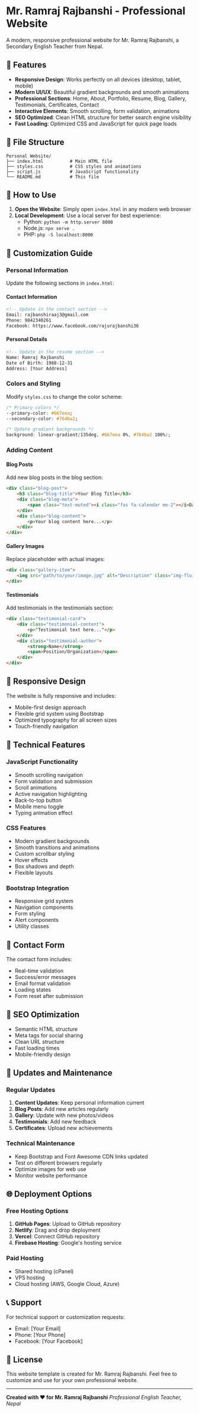 # Mr. Ramraj Rajbanshi - Professional Website

A modern, responsive professional website for Mr. Ramraj Rajbanshi, a Secondary English Teacher from Nepal.

## 🌟 Features

- **Responsive Design**: Works perfectly on all devices (desktop, tablet, mobile)
- **Modern UI/UX**: Beautiful gradient backgrounds and smooth animations
- **Professional Sections**: Home, About, Portfolio, Resume, Blog, Gallery, Testimonials, Certificates, Contact
- **Interactive Elements**: Smooth scrolling, form validation, animations
- **SEO Optimized**: Clean HTML structure for better search engine visibility
- **Fast Loading**: Optimized CSS and JavaScript for quick page loads

## 📁 File Structure

```
Personal Website/
├── index.html          # Main HTML file
├── styles.css          # CSS styles and animations
├── script.js           # JavaScript functionality
└── README.md           # This file
```

## 🚀 How to Use

1. **Open the Website**: Simply open `index.html` in any modern web browser
2. **Local Development**: Use a local server for best experience:
   - Python: `python -m http.server 8000`
   - Node.js: `npx serve .`
   - PHP: `php -S localhost:8000`

## 🎨 Customization Guide

### Personal Information
Update the following sections in `index.html`:

#### Contact Information
```html
<!-- Update in the contact section -->
Email: rajbanshiraaj3@gmail.com
Phone: 9842340261
Facebook: https://www.facebook.com/rajurajbanshi36
```

#### Personal Details
```html
<!-- Update in the resume section -->
Name: Ramraj Rajbanshi
Date of Birth: 1988-12-31
Address: [Your Address]
```

### Colors and Styling
Modify `styles.css` to change the color scheme:

```css
/* Primary colors */
--primary-color: #667eea;
--secondary-color: #764ba2;

/* Update gradient backgrounds */
background: linear-gradient(135deg, #667eea 0%, #764ba2 100%);
```

### Adding Content

#### Blog Posts
Add new blog posts in the blog section:
```html
<div class="blog-post">
    <h3 class="blog-title">Your Blog Title</h3>
    <div class="blog-meta">
        <span class="text-muted"><i class="fas fa-calendar me-2"></i>Date</span>
    </div>
    <div class="blog-content">
        <p>Your blog content here...</p>
    </div>
</div>
```

#### Gallery Images
Replace placeholder with actual images:
```html
<div class="gallery-item">
    <img src="path/to/your/image.jpg" alt="Description" class="img-fluid">
</div>
```

#### Testimonials
Add testimonials in the testimonials section:
```html
<div class="testimonial-card">
    <div class="testimonial-content">
        <p>"Testimonial text here..."</p>
    </div>
    <div class="testimonial-author">
        <strong>Name</strong>
        <span>Position/Organization</span>
    </div>
</div>
```

## 📱 Responsive Design

The website is fully responsive and includes:
- Mobile-first design approach
- Flexible grid system using Bootstrap
- Optimized typography for all screen sizes
- Touch-friendly navigation

## 🔧 Technical Features

### JavaScript Functionality
- Smooth scrolling navigation
- Form validation and submission
- Scroll animations
- Active navigation highlighting
- Back-to-top button
- Mobile menu toggle
- Typing animation effect

### CSS Features
- Modern gradient backgrounds
- Smooth transitions and animations
- Custom scrollbar styling
- Hover effects
- Box shadows and depth
- Flexible layouts

### Bootstrap Integration
- Responsive grid system
- Navigation components
- Form styling
- Alert components
- Utility classes

## 📧 Contact Form

The contact form includes:
- Real-time validation
- Success/error messages
- Email format validation
- Loading states
- Form reset after submission

## 🎯 SEO Optimization

- Semantic HTML structure
- Meta tags for social sharing
- Clean URL structure
- Fast loading times
- Mobile-friendly design

## 🔄 Updates and Maintenance

### Regular Updates
1. **Content Updates**: Keep personal information current
2. **Blog Posts**: Add new articles regularly
3. **Gallery**: Update with new photos/videos
4. **Testimonials**: Add new feedback
5. **Certificates**: Upload new achievements

### Technical Maintenance
- Keep Bootstrap and Font Awesome CDN links updated
- Test on different browsers regularly
- Optimize images for web use
- Monitor website performance

## 🌐 Deployment Options

### Free Hosting Options
1. **GitHub Pages**: Upload to GitHub repository
2. **Netlify**: Drag and drop deployment
3. **Vercel**: Connect GitHub repository
4. **Firebase Hosting**: Google's hosting service

### Paid Hosting
- Shared hosting (cPanel)
- VPS hosting
- Cloud hosting (AWS, Google Cloud, Azure)

## 📞 Support

For technical support or customization requests:
- Email: [Your Email]
- Phone: [Your Phone]
- Facebook: [Your Facebook]

## 📄 License

This website template is created for Mr. Ramraj Rajbanshi. Feel free to customize and use for your own professional website.

---

**Created with ❤️ for Mr. Ramraj Rajbanshi**
*Professional English Teacher, Nepal* 